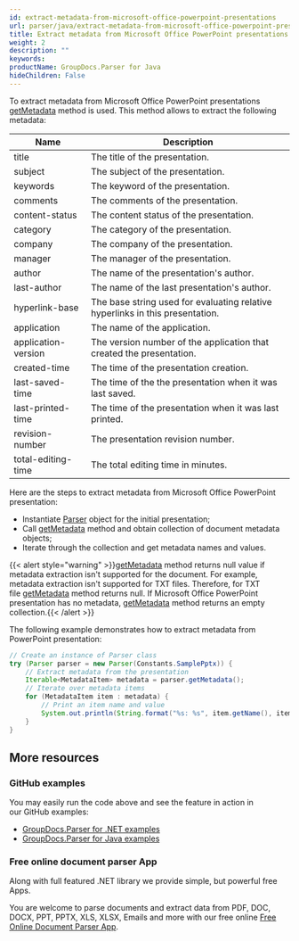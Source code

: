 ```yaml
---
id: extract-metadata-from-microsoft-office-powerpoint-presentations
url: parser/java/extract-metadata-from-microsoft-office-powerpoint-presentations
title: Extract metadata from Microsoft Office PowerPoint presentations
weight: 2
description: ""
keywords: 
productName: GroupDocs.Parser for Java
hideChildren: False
---
```

To extract metadata from Microsoft Office PowerPoint presentations [getMetadata](https://reference.groupdocs.com/java/parser/com.groupdocs.parser/Parser#getMetadata()) method is used. This method allows to extract the following metadata:

| Name | Description |
| --- | --- |
| title | The title of the presentation. |
| subject | The subject of the presentation. |
| keywords | The keyword of the presentation. |
| comments | The comments of the presentation. |
| content-status | The content status of the presentation. |
| category | The category of the presentation. |
| company | The company of the presentation. |
| manager | The manager of the presentation. |
| author | The name of the presentation's author. |
| last-author | The name of the last presentation's author. |
| hyperlink-base | The base string used for evaluating relative hyperlinks in this presentation. |
| application | The name of the application. |
| application-version | The version number of the application that created the presentation. |
| created-time | The time of the presentation creation. |
| last-saved-time | The time of the the presentation when it was last saved. |
| last-printed-time | The time of the presentation when it was last printed. |
| revision-number | The presentation revision number. |
| total-editing-time | The total editing time in minutes. |

Here are the steps to extract metadata from Microsoft Office PowerPoint presentation:

*   Instantiate [Parser](https://reference.groupdocs.com/java/parser/com.groupdocs.parser/Parser) object for the initial presentation;
*   Call [getMetadata](https://reference.groupdocs.com/java/parser/com.groupdocs.parser/Parser#getMetadata()) method and obtain collection of document metadata objects;
*   Iterate through the collection and get metadata names and values.

{{< alert style="warning" >}}[getMetadata](https://reference.groupdocs.com/java/parser/com.groupdocs.parser/Parser#getMetadata()) method returns null value if metadata extraction isn't supported for the document. For example, metadata extraction isn't supported for TXT files. Therefore, for TXT file [getMetadata](https://reference.groupdocs.com/java/parser/com.groupdocs.parser/Parser#getMetadata()) method returns null. If Microsoft Office PowerPoint presentation has no metadata, [getMetadata](https://reference.groupdocs.com/java/parser/com.groupdocs.parser/Parser#getMetadata()) method returns an empty collection.{{< /alert >}}

The following example demonstrates how to extract metadata from PowerPoint presentation:

```java
// Create an instance of Parser class
try (Parser parser = new Parser(Constants.SamplePptx)) {
    // Extract metadata from the presentation
    Iterable<MetadataItem> metadata = parser.getMetadata();
    // Iterate over metadata items
    for (MetadataItem item : metadata) {
        // Print an item name and value
        System.out.println(String.format("%s: %s", item.getName(), item.getValue()));
    }
}
```

## More resources

### GitHub examples

You may easily run the code above and see the feature in action in our GitHub examples:

*   [GroupDocs.Parser for .NET examples](https://github.com/groupdocs-parser/GroupDocs.Parser-for-.NET)   
*   [GroupDocs.Parser for Java examples](https://github.com/groupdocs-parser/GroupDocs.Parser-for-Java)    

### Free online document parser App

Along with full featured .NET library we provide simple, but powerful free Apps.

You are welcome to parse documents and extract data from PDF, DOC, DOCX, PPT, PPTX, XLS, XLSX, Emails and more with our free online [Free Online Document Parser App](https://products.groupdocs.app/parser).